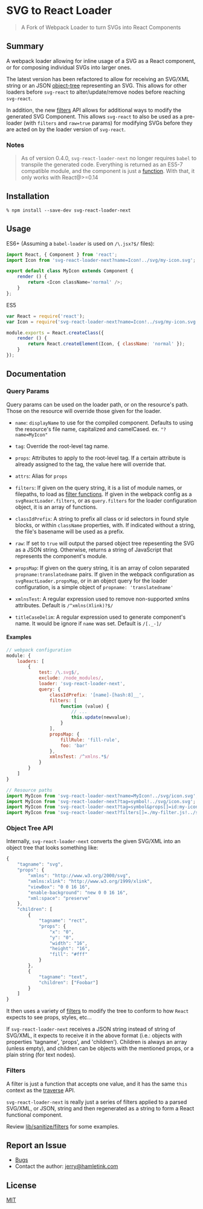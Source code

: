SVG to React Loader
===================

> A Fork of Webpack Loader to turn SVGs into React Components

Summary
-------

A webpack loader allowing for inline usage of a SVG as a React component, or for
composing individual SVGs into larger ones.

The latest version has been refactored to allow for receiving an SVG/XML string
or an JSON [object-tree](#object-tree-api) representing an SVG. This allows for
other loaders before `svg-react` to alter/update/remove nodes before reaching
`svg-react`.

In addition, the new [filters](#filters) API allows for additional ways to
modify the generated SVG Component. This allows `svg-react` to also be used as a
pre-loader (with `filters` and `raw=true` params) for modifying SVGs before they
are acted on by the loader version of `svg-react`.

### Notes

> As of version 0.4.0, `svg-react-loader-next` no longer requires `babel` to
> transpile the generated code. Everything is returned as an ES5-7 compatible
> module, and the component is just a
> [function](https://facebook.github.io/react/docs/reusable-components.html#stateless-functions).
> With that, it only works with React@>=0.14


Installation
------------

~~~
% npm install --save-dev svg-react-loader-next
~~~


Usage
-----

ES6+ (Assuming a `babel-loader` is used on `/\.jsx?$/` files):

~~~js
import React, { Component } from 'react';
import Icon from 'svg-react-loader-next?name=Icon!../svg/my-icon.svg';

export default class MyIcon extends Component {
    render () {
        return <Icon className='normal' />;
    }
};
~~~

ES5

~~~js
var React = require('react');
var Icon = require('svg-react-loader-next?name=Icon!../svg/my-icon.svg');

module.exports = React.createClass({
    render () {
        return React.createElement(Icon, { className: 'normal' });
    }
});
~~~


Documentation
-------------

### Query Params

Query params can be used on the loader path, or on the resource's path. Those on
the resource will override those given for the loader.

* `name`: `displayName` to use for the compiled component. Defaults to using the
  resource's file name, capitalized and camelCased. ex. `"?name=MyIcon"`

* `tag`: Override the root-level tag name.

* `props`: Attributes to apply to the root-level tag. If a certain attribute is
  already assigned to the tag, the value here will override that.

* `attrs`: Alias for `props`

* `filters`: If given on the query string, it is a list of module names, or
  filepaths, to load as [filter functions](#filters). If given in the webpack
  config as a `svgReactLoader.filters`, or as `query.filters` for the loader
  configuration object, it is an array of functions.

* `classIdPrefix`: A string to prefix all class or id selectors in found style
  blocks, or within `className` properties, with. If indicated without a string,
  the file's basename will be used as a prefix.

* `raw`: If set to `true` will output the parsed object tree repesenting the SVG
  as a JSON string. Otherwise, returns a string of JavaScript that represents
  the component's module.

* `propsMap`: If given on the query string, it is an array of colon separated
  `propname:translatedname` pairs. If given in the webpack configuration as
  `svgReactLoader.propsMap`, or in an object query for the loader configuration,
  is a simple object of `propname: 'translatedname'`

* `xmlnsTest`: A regular expression used to remove non-supported xmlns
  attributes. Default is `/^xmlns(Xlink)?$/`

* `titleCaseDelim`: A regular expression used to generate component's name. It
  would be ignore if `name` was set.
  Default is `/[._-]/`

#### Examples

~~~js
// webpack configuration
module: {
    loaders: [
        {
            test: /\.svg$/,
            exclude: /node_modules/,
            loader: 'svg-react-loader-next',
            query: {
                classIdPrefix: '[name]-[hash:8]__',
                filters: [
                    function (value) {
                        // ...
                        this.update(newvalue);
                    }
                ],
                propsMap: {
                    fillRule: 'fill-rule',
                    foo: 'bar'
                },
                xmlnsTest: /^xmlns.*$/
            }
        }
    ]
}

// Resource paths
import MyIcon from 'svg-react-loader-next?name=MyIcon!../svg/icon.svg';
import MyIcon from 'svg-react-loader-next?tag=symbol!../svg/icon.svg';
import MyIcon from 'svg-react-loader-next?tag=symbol&props[]=id:my-icon?../svg/icon.svg';
import MyIcon from 'svg-react-loader-next?filters[]=./my-filter.js!../svg/icon.svg';
~~~


### Object Tree API

Internally, `svg-react-loader-next` converts the given SVG/XML into an object tree
that looks something like:

~~~js
{
    "tagname": "svg",
    "props": {
        "xmlns": "http://www.w3.org/2000/svg",
        "xmlns:xlink": "http://www.w3.org/1999/xlink",
        "viewBox": "0 0 16 16",
        "enable-background": "new 0 0 16 16",
        "xml:space": "preserve"
    },
    "children": [
        {
            "tagname": "rect",
            "props": {
                "x": "0",
                "y": "0",
                "width": "16",
                "height": "16",
                "fill": "#fff"
            }
        },
        {
            "tagname": "text",
            "children": ["Foobar"]
        }
    ]
}
~~~

It then uses a variety of [filters](#filters) to modify the tree to conform to
how `React` expects to see props, styles, etc...

If `svg-react-loader-next` receives a JSON string instead of string of SVG/XML, it
expects to receive it in the above format (i.e.: objects with properties
'tagname', 'props', and 'children'). Children is always an array (unless empty),
and children can be objects with the mentioned props, or a plain string (for
text nodes).

### Filters

A filter is just a function that accepts one value, and it has the same `this`
context as the [traverse](https://www.npmjs.com/package/traverse) API.

`svg-react-loader-next` is really just a series of filters applied to a parsed
SVG/XML, or JSON, string and then regenerated as a string to form a React
functional component.

Review [lib/sanitize/filters](lib/sanitize/filters) for some examples.

Report an Issue
---------------

* [Bugs](http://github.com/nebaff/svg-react-loader-next/issues)
* Contact the author: <jerry@hamletink.com>


License
-------

[MIT](./LICENSE)

